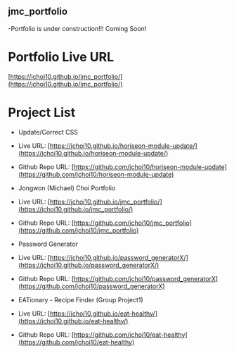 ## jmc_portfolio

-Portfolio is under construction!!! Coming Soon!


# Portfolio Live URL

[https://jchoi10.github.io/jmc_portfolio/](https://jchoi10.github.io/jmc_portfolio/)


# Project List

- Update/Correct CSS
- Live URL: [https://jchoi10.github.io/horiseon-module-update/](https://jchoi10.github.io/horiseon-module-update/)
- Github Repo URL: [https://github.com/jchoi10/horiseon-module-update](https://github.com/jchoi10/horiseon-module-update)

- Jongwon (Michael) Choi Portfolio
- Live URL: [https://jchoi10.github.io/jmc_portfolio/](https://jchoi10.github.io/jmc_portfolio/)
- Github Repo URL: [https://github.com/jchoi10/jmc_portfolio](https://github.com/jchoi10/jmc_portfolio)

- Password Generator
- Live URL: [https://jchoi10.github.io/password_generatorX/](https://jchoi10.github.io/password_generatorX/)
- Github Repo URL: [https://github.com/jchoi10/password_generatorX](https://github.com/jchoi10/password_generatorX)

- EATionary - Recipe Finder (Group Project1)
- Live URL: [https://jchoi10.github.io/eat-healthy/](https://jchoi10.github.io/eat-healthy/)
- Github Repo URL: [https://github.com/jchoi10/eat-healthy](https://github.com/jchoi10/eat-healthy)
